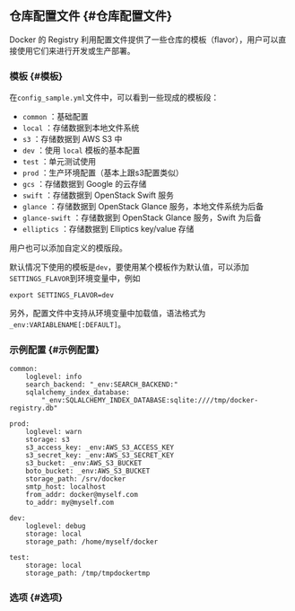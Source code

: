 ## 仓库配置文件 {#仓库配置文件}

Docker 的 Registry 利用配置文件提供了一些仓库的模板（flavor），用户可以直接使用它们来进行开发或生产部署。

### 模板 {#模板}

在`config_sample.yml`文件中，可以看到一些现成的模板段：

* `common`
  ：基础配置
* `local`
  ：存储数据到本地文件系统
* `s3`
  ：存储数据到 AWS S3 中
* `dev`
  ：使用
  `local`
  模板的基本配置
* `test`
  ：单元测试使用
* `prod`
  ：生产环境配置（基本上跟s3配置类似）
* `gcs`
  ：存储数据到 Google 的云存储
* `swift`
  ：存储数据到 OpenStack Swift 服务
* `glance`
  ：存储数据到 OpenStack Glance 服务，本地文件系统为后备
* `glance-swift`
  ：存储数据到 OpenStack Glance 服务，Swift 为后备
* `elliptics`
  ：存储数据到 Elliptics key/value 存储

用户也可以添加自定义的模版段。

默认情况下使用的模板是`dev`，要使用某个模板作为默认值，可以添加`SETTINGS_FLAVOR`到环境变量中，例如

```
export SETTINGS_FLAVOR=dev

```

另外，配置文件中支持从环境变量中加载值，语法格式为`_env:VARIABLENAME[:DEFAULT]`。

### 示例配置 {#示例配置}

```
common:
    loglevel: info
    search_backend: "_env:SEARCH_BACKEND:"
    sqlalchemy_index_database:
        "_env:SQLALCHEMY_INDEX_DATABASE:sqlite:////tmp/docker-registry.db"

prod:
    loglevel: warn
    storage: s3
    s3_access_key: _env:AWS_S3_ACCESS_KEY
    s3_secret_key: _env:AWS_S3_SECRET_KEY
    s3_bucket: _env:AWS_S3_BUCKET
    boto_bucket: _env:AWS_S3_BUCKET
    storage_path: /srv/docker
    smtp_host: localhost
    from_addr: docker@myself.com
    to_addr: my@myself.com

dev:
    loglevel: debug
    storage: local
    storage_path: /home/myself/docker

test:
    storage: local
    storage_path: /tmp/tmpdockertmp

```

### 选项 {#选项}



